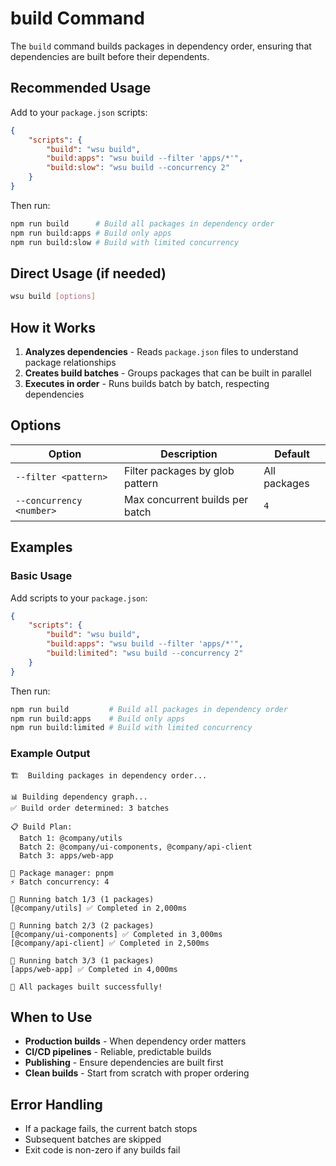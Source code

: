 # build Command

The `build` command builds packages in dependency order, ensuring that dependencies are built before their dependents.

## Recommended Usage

Add to your `package.json` scripts:

```json
{
	"scripts": {
		"build": "wsu build",
		"build:apps": "wsu build --filter 'apps/*'",
		"build:slow": "wsu build --concurrency 2"
	}
}
```

Then run:

```bash
npm run build      # Build all packages in dependency order
npm run build:apps # Build only apps
npm run build:slow # Build with limited concurrency
```

## Direct Usage (if needed)

```bash
wsu build [options]
```

## How it Works

1. **Analyzes dependencies** - Reads `package.json` files to understand package relationships
2. **Creates build batches** - Groups packages that can be built in parallel
3. **Executes in order** - Runs builds batch by batch, respecting dependencies

## Options

| Option                   | Description                     | Default      |
| ------------------------ | ------------------------------- | ------------ |
| `--filter <pattern>`     | Filter packages by glob pattern | All packages |
| `--concurrency <number>` | Max concurrent builds per batch | `4`          |

## Examples

### Basic Usage

Add scripts to your `package.json`:

```json
{
	"scripts": {
		"build": "wsu build",
		"build:apps": "wsu build --filter 'apps/*'",
		"build:limited": "wsu build --concurrency 2"
	}
}
```

Then run:

```bash
npm run build         # Build all packages in dependency order
npm run build:apps    # Build only apps
npm run build:limited # Build with limited concurrency
```

### Example Output

```
🏗️  Building packages in dependency order...

📊 Building dependency graph...
✅ Build order determined: 3 batches

📋 Build Plan:
  Batch 1: @company/utils
  Batch 2: @company/ui-components, @company/api-client
  Batch 3: apps/web-app

🔧 Package manager: pnpm
⚡ Batch concurrency: 4

🔄 Running batch 1/3 (1 packages)
[@company/utils] ✅ Completed in 2,000ms

🔄 Running batch 2/3 (2 packages)
[@company/ui-components] ✅ Completed in 3,000ms
[@company/api-client] ✅ Completed in 2,500ms

🔄 Running batch 3/3 (1 packages)
[apps/web-app] ✅ Completed in 4,000ms

🎉 All packages built successfully!
```

## When to Use

- **Production builds** - When dependency order matters
- **CI/CD pipelines** - Reliable, predictable builds
- **Publishing** - Ensure dependencies are built first
- **Clean builds** - Start from scratch with proper ordering

## Error Handling

- If a package fails, the current batch stops
- Subsequent batches are skipped
- Exit code is non-zero if any builds fail
